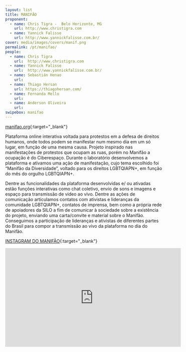 ```yaml
---
layout: list
title: MANIFÃO 
proponent:
  - name: Chris Tigra -  Belo Horizonte, MG
    url: http://www.christigra.com
  - name: Yannick Falisse
    url: http://www.yannickfalisse.com.br/
cover: media/images/covers/manif.png
permalink: /pt/manifao/
people:
  - name: Chris Tigra
    url:  http://www.christigra.com
  - name: Yannick Falisse
    url:  http://www.yannickfalisse.com.br/
  - name: Sebastián Henao
    url:   
  - name: Thiago Hersan
    url: https://thiagohersan.com/
  - name: Fernanda Mello
    url:
  - name: Anderson Oliveira
    url:
swipebox: manifao
---
```


[manifao.org](https://manifao.org){:target="_blank"}
  
Plataforma online interativa voltada para protestos em a defesa de direitos humanos, onde todos podem se manifestar num mesmo dia em um só lugar, em função de uma mesma causa. Projeto inspirado nas manifestações de protestos que ocupam as ruas, porém no Manifão a ocupação é do Ciberespaço. Durante o laboratório desenvolvemos a plataforma e ativamos uma ação de
manifestação, cujo tema escolhido foi “Manifão da Diversidade”, voltado para os direitos LGBTQIAPN+, em função do mês do orgulho LGBTQIAPN+. 
  
Dentre as funcionalidades da plataforma desenvolvidas e/ ou ativadas estão funções interativas como chat coletivo, envio de sons e imagens e espaço para transmissão de video ao vivo. Dentre as ações de comunicação articulamos contatos com ativistas e lideranças da comunidade LGBTQIAPN+, contatos de imprensa, bem como a própria rede de apoiadores da SILO a fim de comunicar à sociedade sobre a existência do projeto, enviando uma carta/convite e material sobre o Manifão. Conseguimos a participação de lideranças e ativistas de diferentes partes do Brasil para compor a transmissão ao vivo da plataforma no dia do Manifão.

[INSTAGRAM DO MANIFÃO](https://www.instagram.com/manifao/){:target="_blank"}


<div class="video-wrapper video-wrapper-16x9">
<iframe width="560" height="315" src="https://www.youtube.com/embed/vAt2K0fKtBA" frameborder="0" allow="accelerometer; autoplay; encrypted-media; gyroscope; picture-in-picture" allowfullscreen></iframe>
</div>
